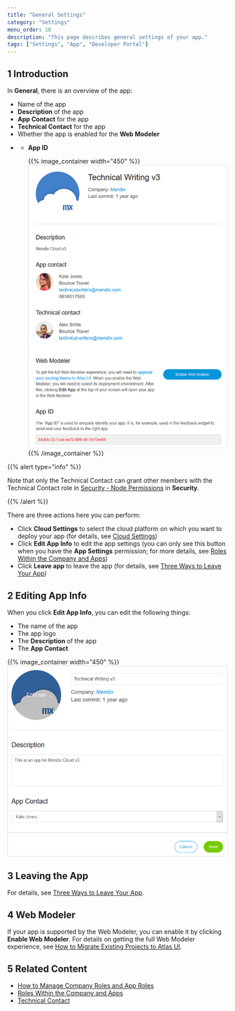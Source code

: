 ```yaml
---
title: "General Settings"
category: "Settings"
menu_order: 10
description: "This page describes general settings of your app."
tags: ["Settings", "App", "Developer Portal"]
---
```


## 1 Introduction

In **General**, there is an overview of the app:

* Name of the app
* **Description** of the app
* **App Contact** for the app
* **Technical Contact** for the app
* Whether the app is enabled for the **Web Modeler**
* * **App ID**

    {{% image_container width="450" %}}![](attachments/general.png)
    {{% /image_container %}}

{{% alert type="info" %}}

Note that only the Technical Contact can grant other members with the Technical Contact role in [Security - Node Permissions](/developerportal/settings/node-permissions) in **Security**.

{{% /alert %}}

There are three actions here you can perform:

* Click **Cloud Settings** to select the cloud platform on which you want to deploy your app (for details, see [Cloud Settings](cloud-settings))
* Click **Edit App Info** to edit the app settings (you can only see this button when you have the **App Settings** permission; for more details, see [Roles Within the Company and Apps](/developerportal/general/company-app-roles))
* Click **Leave app** to leave the app (for details, see [Three Ways to Leave Your App](/developerportal/general/leave-deactivate-app))

## 2 Editing App Info

When you click **Edit App Info**, you can edit the following things:

* The name of the app
* The app logo
* The **Description** of the app
* The **App Contact**

{{% image_container width="450" %}}![](attachments/edit.png)

## 3 Leaving the App

For details, see [Three Ways to Leave Your App](/developerportal/general/leave-deactivate-app).

## 4 Web Modeler

If your app is supported by the Web Modeler, you can enable it by clicking **Enable Web Modeler**. For details on getting the full Web Modeler experience, see [How to Migrate Existing Projects to Atlas UI](/howto/atlasui/migrate-existing-projects-to-atlasui).

## 5 Related Content

* [How to Manage Company Roles and App Roles](/developerportal/howto/change-roles)
* [Roles Within the Company and Apps](/developerportal/general/company-app-roles)
* [Technical Contact](/developerportal/general/technical-contact)

